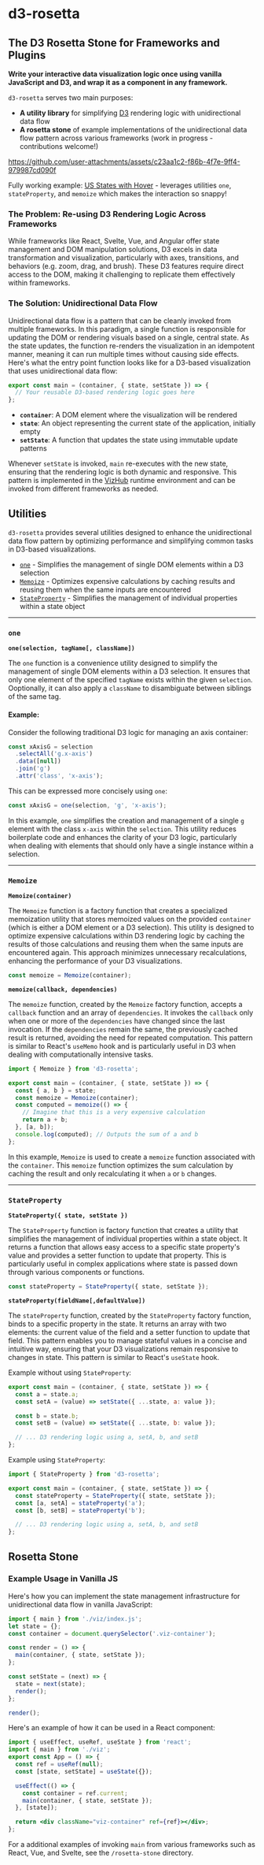 # d3-rosetta

## The D3 Rosetta Stone for Frameworks and Plugins

**Write your interactive data visualization logic once using vanilla JavaScript and D3, and wrap it as a component in any framework.**

`d3-rosetta` serves two main purposes:

- **A utility library** for simplifying [D3](https://d3js.org/) rendering logic with unidirectional data flow
- **A rosetta stone** of example implementations of the unidirectional data flow pattern across various frameworks (work in progress - contributions welcome!)

https://github.com/user-attachments/assets/c23aa1c2-f86b-4f7e-9ff4-979987cd090f

Fully working example: [US States with Hover](https://vizhub.com/curran/us-states-with-hover?edit=files&file=index.js) - leverages utilities `one`, `stateProperty`, and `memoize` which makes the interaction so snappy!

### The Problem: Re-using D3 Rendering Logic Across Frameworks

While frameworks like React, Svelte, Vue, and Angular offer state management and DOM manipulation solutions, D3 excels in data transformation and visualization, particularly with axes, transitions, and behaviors (e.g. zoom, drag, and brush). These D3 features require direct access to the DOM, making it challenging to replicate them effectively within frameworks.

### The Solution: Unidirectional Data Flow

Unidirectional data flow is a pattern that can be cleanly invoked from multiple frameworks. In this paradigm, a single function is responsible for updating the DOM or rendering visuals based on a single, central state. As the state updates, the function re-renders the visualization in an idempotent manner, meaning it can run multiple times without causing side effects. Here's what the entry point function looks like for a D3-based visualization that uses unidirectional data flow:

```js
export const main = (container, { state, setState }) => {
  // Your reusable D3-based rendering logic goes here
};
```

- **`container`**: A DOM element where the visualization will be rendered
- **`state`**: An object representing the current state of the application, initially empty
- **`setState`**: A function that updates the state using immutable update patterns

Whenever `setState` is invoked, `main` re-executes with the new state, ensuring that the rendering logic is both dynamic and responsive. This pattern is implemented in the [VizHub](https://vizhub.com/) runtime environment and can be invoked from different frameworks as needed.

## Utilities

`d3-rosetta` provides several utilities designed to enhance the unidirectional data flow pattern by optimizing performance and simplifying common tasks in D3-based visualizations.

- [`one`](#one) - Simplifies the management of single DOM elements within a D3 selection
- [`Memoize`](#Memoize) - Optimizes expensive calculations by caching results and reusing them when the same inputs are encountered
- [`StateProperty`](#StateProperty) - Simplifies the management of individual properties within a state object

---

### `one`

**`one(selection, tagName[, className])`**

The `one` function is a convenience utility designed to simplify the management of single DOM elements within a D3 selection. It ensures that only one element of the specified `tagName` exists within the given `selection`. Ooptionally, it can also apply a `className` to disambiguate between siblings of the same tag.

#### Example:

Consider the following traditional D3 logic for managing an axis container:

```js
const xAxisG = selection
  .selectAll('g.x-axis')
  .data([null])
  .join('g')
  .attr('class', 'x-axis');
```

This can be expressed more concisely using `one`:

```js
const xAxisG = one(selection, 'g', 'x-axis');
```

In this example, `one` simplifies the creation and management of a single `g` element with the class `x-axis` within the `selection`. This utility reduces boilerplate code and enhances the clarity of your D3 logic, particularly when dealing with elements that should only have a single instance within a selection.

---

### `Memoize`

**`Memoize(container)`**

The `Memoize` function is a factory function that creates a specialized memoization utility that stores memoized values on the provided `container` (which is either a DOM element or a D3 selection). This utility is designed to optimize expensive calculations within D3 rendering logic by caching the results of those calculations and reusing them when the same inputs are encountered again. This approach minimizes unnecessary recalculations, enhancing the performance of your D3 visualizations.

```js
const memoize = Memoize(container);
```

**`memoize(callback, dependencies)`**

The `memoize` function, created by the `Memoize` factory function, accepts a `callback` function and an array of `dependencies`. It invokes the `callback` only when one or more of the `dependencies` have changed since the last invocation. If the `dependencies` remain the same, the previously cached result is returned, avoiding the need for repeated computation. This pattern is similar to React's `useMemo` hook and is particularly useful in D3 when dealing with computationally intensive tasks.

```js
import { Memoize } from 'd3-rosetta';

export const main = (container, { state, setState }) => {
  const { a, b } = state;
  const memoize = Memoize(container);
  const computed = memoize(() => {
    // Imagine that this is a very expensive calculation
    return a + b;
  }, [a, b]);
  console.log(computed); // Outputs the sum of a and b
};
```

In this example, `Memoize` is used to create a `memoize` function associated with the `container`. This `memoize` function optimizes the sum calculation by caching the result and only recalculating it when `a` or `b` changes.

---

### `StateProperty`

**`StateProperty({ state, setState })`**

The `StateProperty` function is factory function that creates a utility that simplifies the management of individual properties within a state object. It returns a function that allows easy access to a specific state property's value and provides a setter function to update that property. This is particularly useful in complex applications where state is passed down through various components or functions.

```js
const stateProperty = StateProperty({ state, setState });
```

**`stateProperty(fieldName[,defaultValue])`**

The `stateProperty` function, created by the `StateProperty` factory function, binds to a specific property in the state. It returns an array with two elements: the current value of the field and a setter function to update that field. This pattern enables you to manage stateful values in a concise and intuitive way, ensuring that your D3 visualizations remain responsive to changes in state. This pattern is similar to React's `useState` hook.

Example without using `StateProperty`:

```js
export const main = (container, { state, setState }) => {
  const a = state.a;
  const setA = (value) => setState({ ...state, a: value });

  const b = state.b;
  const setB = (value) => setState({ ...state, b: value });

  // ... D3 rendering logic using a, setA, b, and setB
};
```

Example using `StateProperty`:

```js
import { StateProperty } from 'd3-rosetta';

export const main = (container, { state, setState }) => {
  const stateProperty = StateProperty({ state, setState });
  const [a, setA] = stateProperty('a');
  const [b, setB] = stateProperty('b');

  // ... D3 rendering logic using a, setA, b, and setB
};
```


## Rosetta Stone

### Example Usage in Vanilla JS

Here's how you can implement the state management infrastructure for unidirectional data flow in vanilla JavaScript:

```js
import { main } from './viz/index.js';
let state = {};
const container = document.querySelector('.viz-container');

const render = () => {
  main(container, { state, setState });
};

const setState = (next) => {
  state = next(state);
  render();
};

render();
```

Here's an example of how it can be used in a React component:

```jsx
import { useEffect, useRef, useState } from 'react';
import { main } from './viz';
export const App = () => {
  const ref = useRef(null);
  const [state, setState] = useState({});

  useEffect(() => {
    const container = ref.current;
    main(container, { state, setState });
  }, [state]);

  return <div className="viz-container" ref={ref}></div>;
};
```

For a additional examples of invoking `main` from various frameworks such as React, Vue, and Svelte, see the `/rosetta-stone` directory.
